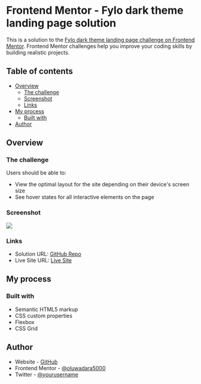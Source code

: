# Frontend Mentor - Fylo dark theme landing page solution

This is a solution to the [Fylo dark theme landing page challenge on Frontend Mentor](https://www.frontendmentor.io/challenges/fylo-dark-theme-landing-page-5ca5f2d21e82137ec91a50fd). Frontend Mentor challenges help you improve your coding skills by building realistic projects. 

## Table of contents

- [Overview](#overview)
  - [The challenge](#the-challenge)
  - [Screenshot](#screenshot)
  - [Links](#links)
- [My process](#my-process)
  - [Built with](#built-with)
- [Author](#author)


## Overview

### The challenge

Users should be able to:

- View the optimal layout for the site depending on their device's screen size
- See hover states for all interactive elements on the page

### Screenshot

![](/images/screenshot.png)

### Links

- Solution URL: [GitHub Repo](https://github.com/oluwadara5000/fylo)
- Live Site URL: [Live Site](https://fylohomepagetest.netlify.app/)

## My process

### Built with

- Semantic HTML5 markup
- CSS custom properties
- Flexbox
- CSS Grid


## Author

- Website - [GitHub](https://github.com/oluwadara500)
- Frontend Mentor - [@oluwadara5000](https://www.frontendmentor.io/profile/oluwadara5000)
- Twitter - [@yourusername](https://www.twitter.com/yourusername)
